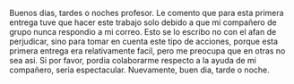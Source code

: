Buenos dias, tardes o noches profesor. Le comento que para esta primera entrega tuve que hacer este trabajo solo debido a que mi compañero de grupo nunca respondio a mi correo. Esto se lo escribo no con el afan de perjudicar, sino para tomar en cuenta
este tipo de acciones, porque esta primera entrega era relativamente facil, pero me preocupa que en otras no sea asi. Si por favor, pordia colaborarme respecto a la ayuda de mi compañero, seria espectacular. Nuevamente, buen dia, tarde o noche.
